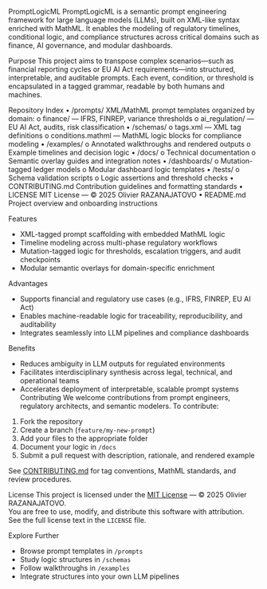 PromptLogicML
PromptLogicML is a semantic prompt engineering framework for large language models (LLMs), built on XML-like syntax enriched with MathML. It enables the modeling of regulatory timelines, conditional logic, and compliance structures across critical domains such as finance, AI governance, and modular dashboards.

Purpose
This project aims to transpose complex scenarios—such as financial reporting cycles or EU AI Act requirements—into structured, interpretable, and auditable prompts. Each event, condition, or threshold is encapsulated in a tagged grammar, readable by both humans and machines.

Repository Index
•	/prompts/ 
XML/MathML prompt templates organized by domain:
o	finance/ — IFRS, FINREP, variance thresholds
o	ai_regulation/ — EU AI Act, audits, risk classification
•	/schemas/
o	tags.xml — XML tag definitions
o	conditions.mathml — MathML logic blocks for compliance modeling
•	/examples/
o	Annotated walkthroughs and rendered outputs
o	Example timelines and decision logic
•	/docs/
o	Technical documentation
o	Semantic overlay guides and integration notes
•	/dashboards/
o	Mutation-tagged ledger models
o	Modular dashboard logic templates
•	/tests/
o	Schema validation scripts
o	Logic assertions and threshold checks
•	CONTRIBUTING.md 
Contribution guidelines and formatting standards
•	LICENSE 
MIT License — © 2025 Olivier RAZANAJATOVO
•	README.md 
Project overview and onboarding instructions

Features
- XML-tagged prompt scaffolding with embedded MathML logic
- Timeline modeling across multi-phase regulatory workflows
- Mutation-tagged logic for thresholds, escalation triggers, and audit checkpoints
- Modular semantic overlays for domain-specific enrichment

Advantages
- Supports financial and regulatory use cases (e.g., IFRS, FINREP, EU AI Act)
- Enables machine-readable logic for traceability, reproducibility, and auditability
- Integrates seamlessly into LLM pipelines and compliance dashboards

Benefits
- Reduces ambiguity in LLM outputs for regulated environments
- Facilitates interdisciplinary synthesis across legal, technical, and operational teams
- Accelerates deployment of interpretable, scalable prompt systems
Contributing
We welcome contributions from prompt engineers, regulatory architects, and semantic modelers.
To contribute:
1. Fork the repository
2. Create a branch (`feature/my-new-prompt`)
3. Add your files to the appropriate folder
4. Document your logic in `/docs`
5. Submit a pull request with description, rationale, and rendered example

See [CONTRIBUTING.md](CONTRIBUTING.md) for tag conventions, MathML standards, and review procedures.

 License
This project is licensed under the [MIT License](LICENSE) — © 2025 Olivier RAZANAJATOVO.  
You are free to use, modify, and distribute this software with attribution.  
See the full license text in the `LICENSE` file.

Explore Further
- Browse prompt templates in `/prompts`
- Study logic structures in `/schemas`
- Follow walkthroughs in `/examples`
- Integrate structures into your own LLM pipelines

